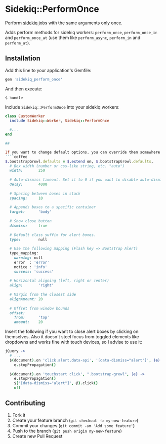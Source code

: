 # Sidekiq::PerformOnce

Perform [sidekiq](https://github.com/mperham/sidekiq) jobs with the same arguments only once.

Adds perform methods for sidekiq workers: `perform_once`, `perform_once_in` and `perform_once_at` (use them like `perform_async`, `perform_in` and `perform_at`).

## Installation

Add this line to your application's Gemfile:
````ruby
gem 'sidekiq_perform_once'
````
And then execute:
````
$ bundle
````
Include `Sidekiq::PerformOnce` into your sidekiq workers:
````ruby
class CustomWorker
  include Sidekiq::Worker, Sidekiq::PerformOnce
  
  #...
end

## 

If you want to change default options, you can override them somewhere in your coffee/js:
````coffee
$.bootstrapGrowl.defaults = $.extend on, $.bootstrapGrowl.defaults,
  # Box width (number or css-like string, etc. "auto")
  width:       250
  
  # Auto-dismiss timeout. Set it to 0 if you want to disable auto-dismiss
  delay:       4000
  
  # Spacing between boxes in stack
  spacing:     10
  
  # Appends boxes to a specific container
  target:      'body'
  
  # Show close button
  dismiss:     true
  
  # Default class suffix for alert boxes.
  type:        null
  
  # Use the following mapping (Flash key => Bootstrap Alert)
  type_mapping:
    warning: null
    error  : 'error'
    notice : 'info'
    success: 'success'
  
  # Horizontal aligning (left, right or center)
  align:       'right'
  
  # Margin from the closest side
  alignAmount: 20
  
  # Offset from window bounds
  offset:      
    from:      'top'
    amount:    20
````

Insert the following if you want to close alert boxes by clicking on themselves. 
Also it doesn't steel focus from toggled elements like dropdowns and works fine with touch devices, 
so I advise to use it:
````coffee
jQuery ->
  # ...
  $(document).on 'click.alert.data-api', '[data-dismiss="alert"]', (e) -> 
    e.stopPropagation()
  
  $(document).on 'touchstart click', ".bootstrap-growl", (e) -> 
    e.stopPropagation()
    $('[data-dismiss="alert"]', @).click()
    off
````

## Contributing

1. Fork it
2. Create your feature branch (`git checkout -b my-new-feature`)
3. Commit your changes (`git commit -am 'Add some feature'`)
4. Push to the branch (`git push origin my-new-feature`)
5. Create new Pull Request
